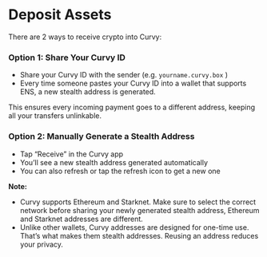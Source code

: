 # Deposit Assets

There are 2 ways to receive crypto into Curvy:

### Option 1: Share Your Curvy ID

- Share your Curvy ID with the sender (e.g. `yourname.curvy.box` )
- Every time someone pastes your Curvy ID into a wallet that supports ENS, a new stealth address is generated.

This ensures every incoming payment goes to a different address, keeping all your transfers unlinkable.

### Option 2: Manually Generate a Stealth Address

- Tap “Receive” in the Curvy app
- You’ll see a new stealth address generated automatically
- You can also refresh or tap the refresh icon to get a new one

**Note:**  
- Curvy supports Ethereum and Starknet. Make sure to select the correct network before sharing your newly generated stealth address, Ethereum and Starknet addresses are different.  
- Unlike other wallets, Curvy addresses are designed for one-time use. That’s what makes them stealth addresses. Reusing an address reduces your privacy.
